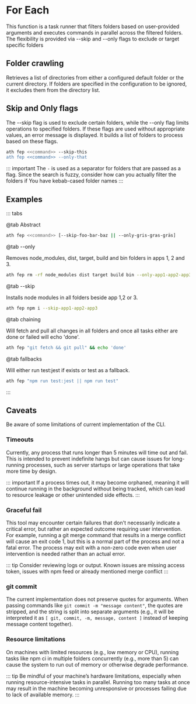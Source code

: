 # For Each

This function is a task runner that filters folders based on user-provided arguments and executes commands in parallel across the filtered folders. The flexibility is provided via --skip and --only flags to exclude or target specific folders

## Folder crawling

Retrieves a list of directories from either a configured default folder or the current directory.
If folders are specified in the configuration to be ignored, it excludes them from the directory list.

## Skip and Only flags

The --skip flag is used to exclude certain folders, while the --only flag limits operations to specified folders. If these flags are used without appropriate values, an error message is displayed.
It builds a list of folders to process based on these flags.

```sh
ath fep <<command>> --skip-this
ath fep <<command>> --only-that
```

::: important
The `-` is used as a separator for folders that are passed as a flag. Since the search is fuzzy, consider how can you actually filter the folders if You have kebab-cased folder names
:::

## Examples

::: tabs

@tab Abstract

```sh
ath fep <<command>> [--skip-foo-bar-baz || --only-gris-gras-gräs]
```

@tab --only

Removes node_modules, dist, target, build and bin folders in apps 1, 2 and 3.

```sh
ath fep rm -rf node_modules dist target build bin --only-app1-app2-app3
```

@tab --skip

Installs node modules in all folders beside app 1,2 or 3.

```sh
ath fep npm i --skip-app1-app2-app3
```

@tab chaining

Will fetch and pull all changes in all folders and once all tasks either are done or failed will echo 'done'.

```sh
ath fep "git fetch && git pull" && echo 'done'
```

@tab fallbacks

Will either run test:jest if exists or test as a fallback.

```sh
ath fep "npm run test:jest || npm run test"
```

:::

## Caveats

Be aware of some limitations of current implementation of the CLI.

### Timeouts

Currently, any process that runs longer than 5 minutes will time out and fail. This is intended to prevent indefinite hangs but can cause issues for long-running processes, such as server startups or large operations that take more time by design.

::: important
If a process times out, it may become orphaned, meaning it will continue running in the background without being tracked, which can lead to resource leakage or other unintended side effects.
:::

### Graceful fail

This tool may encounter certain failures that don't necessarily indicate a critical error, but rather an expected outcome requiring user intervention. For example, running a git merge command that results in a merge conflict will cause an exit code 1, but this is a normal part of the process and not a fatal error. The process may exit with a non-zero code even when user intervention is needed rather than an actual error.

::: tip
Consider reviewing logs or output. Known issues are missing access token, issues with npm feed or already mentioned merge conflict
:::

### git commit

The current implementation does not preserve quotes for arguments. When passing commands like `git commit -m "message content"`, the quotes are stripped, and the string is split into separate arguments (e.g., it will be interpreted it as `[ git, commit, -m, message, content ]` instead of keeping message content together).

### Resource limitations

On machines with limited resources (e.g., low memory or CPU), running tasks like npm ci in multiple folders concurrently (e.g., more than 5) can cause the system to run out of memory or otherwise degrade performance.

::: tip
Be mindful of your machine’s hardware limitations, especially when running resource-intensive tasks in parallel.
Running too many tasks at once may result in the machine becoming unresponsive or processes failing due to lack of available memory.
:::
